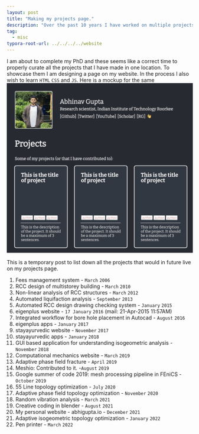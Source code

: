 ```yaml
---
layout: post
title: "Making my projects page."
description: "Over the past 10 years I have worked on multiple projects."
tag: 
  - misc
typora-root-url: ../../../../website
---
```


I am about to complete my PhD and these seems like a correct time to properly curate all the projects that I have made in one location. To showcase them I am designing a page on my website. In the process I also wish to learn `HTML` `CSS` and `JS`. Here is a mockup for the same
![project-mockup](/assets/images/project-mockup.jpg)

This is a temporary post to list down all the projects that would in future live on my projects page.

1. Fees management system - `March` `2006`
2. RCC design of multistorey building - `March` `2010`
3. Non-linear analysis of RCC structures - `March` `2012`
4. Automated liquifaction analysis - `September` `2013`
5. Automated RCC design drawing checking system - `January` `2015`
6. eigenplus website - `17 January` `2016` (mail: 21-Apr-2015 11:57AM)
7. Integrated workflow for bore hole placement in Autocad - `August` `2016`
8. eigenplus apps - `January` `2017`
9. stayayurvedic website - `November` `2017`
10. stayayurvedic apps - `January` `2018`
11. GUI based application for understanding isogeometric analysis - `November` `2018`
12. Computational mechanics website - `March` `2019`
13. Adaptive phase field fracture - `April` `2019`
14. Meshio: Contributed to it. -`August` `2019`
15. Google summer of code 2019: mesh processing pipeline in FEniCS - `October` `2019`
16. 55 Line topology optimization - `July` `2020`
17. Adaptive phase field topology optimization - `November` `2020`
18. Random vibration analysis - `March` `2021`
19. Creative coding in blender - `August` `2021`
20. My personal website - abhigupta.io - `December` `2021`
21. Adaptive isogeometric topology optimization - `January` `2022`
22. Pen printer - `March` `2022`
